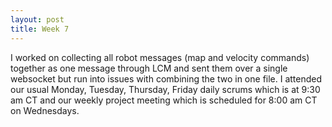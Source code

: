 ```yaml
---
layout: post
title: Week 7
---
```


I worked on collecting all robot messages (map and velocity commands) together as one message through LCM and sent them over a single websocket but run into issues with combining the two in one file. I attended our usual Monday, Tuesday, Thursday, Friday daily scrums which is at 9:30 am CT and our weekly project meeting which is scheduled for 8:00 am CT on Wednesdays.
